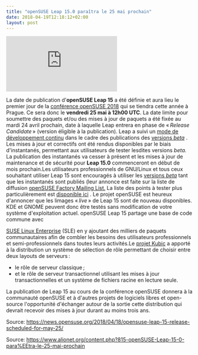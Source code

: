 ```yaml
---
title: "openSUSE Leap 15.0 paraîtra le 25 mai prochain"
date: 2018-04-19T12:18:12+02:00
layout: post
---
```


[![img](https://www.alionet.org/attachment.php?attachmentid=4089&d=1524079101)](https://www.alionet.org/attachment.php?attachmentid=4089&d=1524079101)

La date de publication d'**openSUSE Leap 15** a été définie et aura lieu le premier jour de la [conférence openSUSE 2018](https://events.opensuse.org/)  qui se tiendra cette année à Prague. Ce sera donc le **vendredi 25 mai à 12h00 UTC**.
La date limite pour soumettre des paquets et/ou des mises à 
jour de paquets a été fixée au mardi 24 avril prochain, date à laquelle 
Leap entrera en phase de « *Release Candidate* » (version éligible à la publication).
Leap a suivi un [mode de développement continu](https://en.opensuse.org/openSUSE:Roadmap)  dans le cadre des publications des [versions *beta*](https://news.opensuse.org/2018/01/31/opensuse-leap-15-reaches-beta-phase-snapshots/)
 . Les mises à jour et correctifs ont été rendus disponibles par le 
biais d'instantanés, permettant aux utilisateurs de tester lesdites 
versions *beta.* La publication des instantanés va cesser à présent et les mises à jour de maintenance et de sécurité pour **Leap 15.0** commenceront en début de mois prochain.Les utilisateurs professionnels de GNU/Linux et tous ceux souhaitant utiliser Leap 15 sont encouragés à utiliser les [versions *beta*](https://software.opensuse.org/distributions/testing)  tant que les instantanés sont publiés (leur annonce est faite sur la liste de diffusion [openSUSE Factory Mailing List.](https://lists.opensuse.org/opensuse-factory/) La liste des points à tester plus particulièrement est [disponible ici](https://docs.google.com/spreadsheets/d/1AGKijKpKiJCB616-bHVoNQuhWHpQLHPWCb3m1p6gXPc/edit#gid=168760829) .
Le projet openSUSE est heureux d'annoncer que les limages « *live* »
 de Leap 15 sont de nouveau disponibles. KDE et GNOME peuvent donc être 
testés sans modification de votre système d'exploitation actuel.
openSUSE Leap 15 partage une base de code commune avec 

[SUSE Linux Enterprise](https://www.suse.com/products/server/) (SLE) en y ajoutant des milliers de paquets communautaires afin de combler les besoins des utilisateurs professionnels et semi-professionnels dans toutes leurs activités.Le [projet Kubic](https://kubic.opensuse.org/)  a apporté à la distribution un système de sélection de rôle permettant de choisir entre deux layouts de serveurs :

* le rôle de serveur classique ;
* et le rôle de serveur transactionnel utilisant les mises à jour transactionnelles et un système de fichiers racine en lecture seule.

La publication de Leap 15 au cours de la conférence openSUSE donnera à la 
communauté openSUSE et à d'autres projets de logiciels libres et 
open-source l'opportunité d'échanger autour de la sortie cette 
distribution qui devrait recevoir des mises à jour durant au moins trois
 ans.

Source: <https://news.opensuse.org/2018/04/18/opensuse-leap-15-release-scheduled-for-may-25/> 



Source: https://www.alionet.org/content.php?815-openSUSE-Leap-15-0-para%EEtra-le-25-mai-prochain
